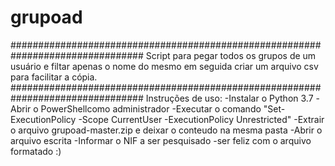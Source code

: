 # grupoad
################################################################################
Script para pegar todos os grupos de um usuário e filtar apenas o nome do mesmo
em seguida criar um arquivo csv para facilitar a cópia.
################################################################################
Instruções de uso:
-Instalar o Python 3.7
-Abrir o PowerShellcomo administrador
-Executar o comando "Set-ExecutionPolicy -Scope CurrentUser -ExecutionPolicy Unrestricted"
-Extrair o arquivo grupoad-master.zip e deixar o conteudo na mesma pasta
-Abrir o arquivo escrita
-Informar o NIF a ser pesquisado
-ser feliz com o arquivo formatado :)
